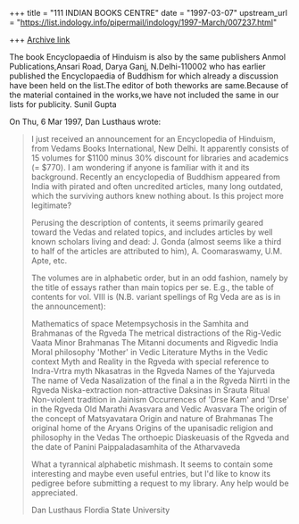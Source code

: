 +++
title = "111 INDIAN BOOKS CENTRE"
date = "1997-03-07"
upstream_url = "https://list.indology.info/pipermail/indology/1997-March/007237.html"

+++
[Archive link](https://list.indology.info/pipermail/indology/1997-March/007237.html)

The book Encyclopaedia of Hinduism  is also by the same publishers Anmol 
Publications,Ansari Road, Darya Ganj, N.Delhi-110002 who has earlier 
published the Encyclopaedia of Buddhism for which already a discussion 
have been held on the list.The editor of both theworks are same.Because 
of the material contained in the works,we have not included the same in 
our lists for publicity.
Sunil Gupta


On Thu, 6 Mar 1997, Dan Lusthaus wrote:

> I just received an announcement for an Encyclopedia of Hinduism, from
> Vedams Books International, New Delhi. It apparently consists of 15 volumes
> for $1100 minus 30% discount for libraries and academics (= $770). I am
> wondering if anyone is familiar with it and its background. Recently an
> encyclopedia of Buddhism appeared from India with pirated and often
> uncredited articles, many long outdated, which the surviving authors knew
> nothing about. Is this project more legitimate?
> 
> Perusing the description of contents, it seems primarily geared toward the
> Vedas and related topics, and includes articles by well known scholars
> living and dead: J. Gonda (almost seems like a third to half of the
> articles are attributed to him), A. Coomaraswamy, U.M. Apte, etc.
> 
> The volumes are in alphabetic order, but in an odd fashion, namely by the
> title of essays rather than main topics per se. E.g., the table of contents
> for vol. VIII is (N.B. variant spellings of Rg Veda are as is in the
> announcement):
> 
> Mathematics of space
> Metempsychosis in the Samhita and Brahmanas of the Rgveda
> The metrical distractions of the Rig-Vedic Vaata
> Minor Brahmanas
> The Mitanni documents and Rigvedic India
> Moral philosophy
> 'Mother' in Vedic Literature
> Myths in the Vedic context
> Myth and Reality in the Rgveda with special reference to Indra-Vrtra myth
> Nkasatras in the Rgveda
> Names of the Yajurveda
> The name of Veda
> Nasalization of the final a in the Rgveda
> Nirrti in the Rgveda
> Niska-extraction
> non-attractive Daksinas in Srauta Ritual
> Non-violent tradition in Jainism
> Occurrences of 'Drse Kam' and 'Drse' in the Rgveda
> Old Marathi Avasvara and Vedic Avasvara
> The origin of the concept of Matsyavatara
> Origin and nature of Brahmanas
> The original home of the Aryans
> Origins of the upanisadic religion and philosophy in the Vedas
> The orthoepic Diaskeuasis of the Rgveda and the date of Panini
> Paippaladasamhita of the Atharvaveda
> 
> What a tyrannical alphabetic mishmash. It seems to contain some interesting
> and maybe even useful entries, but I'd like to know its pedigree before
> submitting a request to my library. Any help would be appreciated.
> 
> 
> Dan Lusthaus
> Flordia State University
> 
> 
> 
> 




